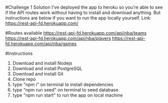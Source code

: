 #Challenge 1 Solution
I've deployed the app to heroku so you're able to see if the API routes work without having to install and download anything. But instructions are below if you want to run the app locally yourself.
Link: https://rest-api-fd.herokuapp.com/

#Routes available
https://rest-api-fd.herokuapp.com/api/nba/teams
https://rest-api-fd.herokuapp.com/api/nba/players
https://rest-api-fd.herokuapp.com/api/nba/games

#Instructions

1. Download and install Nodejs
2. Download and install PostgreSQL
3. Download and install Git
4. Clone repo
5. type "npm i" on terminal to install dependencies
6. type "npm run seed" on terminal to seed database
7. type "npm run start" to run the app on local machine
